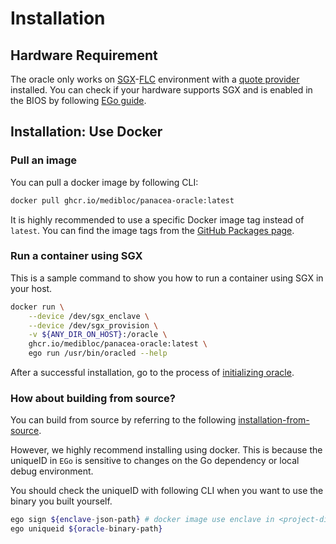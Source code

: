 # Installation

## Hardware Requirement

The oracle only works on [SGX](https://www.intel.com/content/www/us/en/developer/tools/software-guard-extensions/overview.html)-[FLC](https://github.com/intel/linux-sgx/blob/master/psw/ae/ref_le/ref_le.md) environment with a [quote provider](https://docs.edgeless.systems/ego/#/reference/attest) installed.
You can check if your hardware supports SGX and is enabled in the BIOS by following [EGo guide](https://docs.edgeless.systems/ego/#/getting-started/troubleshoot?id=hardware).

## Installation: Use Docker

### Pull an image
You can pull a docker image by following CLI:
```bash
docker pull ghcr.io/medibloc/panacea-oracle:latest
```
It is highly recommended to use a specific Docker image tag instead of `latest`. 
You can find the image tags from the [GitHub Packages page](https://github.com/medibloc/panacea-oracle/pkgs/container/panacea-oracle).

### Run a container using SGX
This is a sample command to show you how to run a container using SGX in your host.
```bash
docker run \
    --device /dev/sgx_enclave \
    --device /dev/sgx_provision \
    -v ${ANY_DIR_ON_HOST}:/oracle \
    ghcr.io/medibloc/panacea-oracle:latest \
    ego run /usr/bin/oracled --help
```
After a successful installation, go to the process of [initializing oracle](5-oracles/1-operate-oracle-nodes/2-oracle-intialization.md).


### How about building from source?

You can build from source by referring to the following [installation-from-source](https://github.com/medibloc/panacea-oracle/blob/main/docs/installation-src.md).

However, we highly recommend installing using docker. 
This is because the uniqueID in `EGo` is sensitive to changes on the Go dependency or local debug environment.

You should check the uniqueID with following CLI when you want to use the binary you built yourself.
```bash
ego sign ${enclave-json-path} # docker image use enclave in <project-dir>/scripts/enclave-prod.json
ego uniqueid ${oracle-binary-path}
```

